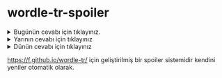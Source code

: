 # wordle-tr-spoiler

<details>
  <summary>Bugünün cevabı için tıklayınız.</summary>
  <br>
    <b> ihram </b>
</details>

<details>
  <summary>Yarının cevabı için tıklayınız</summary>
  <br>
   <b> sizce </b>
</details>

<details>
  <summary>Dünün cevabı için tıklayınız </summary>
  <br>
  <b> mühür </b>
</details>

https://f.github.io/wordle-tr/ için geliştirilmiş bir spoiler sistemidir kendini yeniler otomatik olarak.

